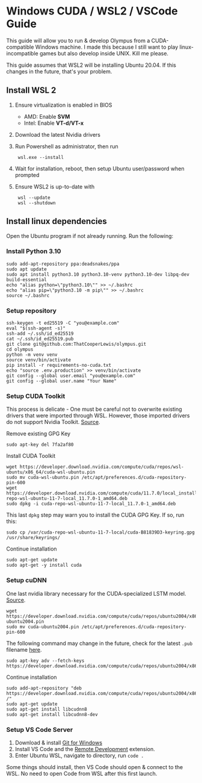 # Windows CUDA / WSL2 / VSCode Guide

This guide will allow you to run & develop Olympus from a CUDA-compatible Windows machine. I made this because I still want to play linux-incompatible games but also develop inside UNIX. Kill me please.

This guide assumes that WSL2 will be installing Ubuntu 20.04. If this changes in the future, that's your problem.

## Install WSL 2

1. Ensure virtualization is enabled in BIOS

    - AMD: Enable **SVM**
    - Intel: Enable **VT-d/VT-x**  

2. Download the latest Nvidia drivers
3. Run Powershell as administrator, then run

        wsl.exe --install

4. Wait for installation, reboot, then setup Ubuntu user/password when prompted 
5. Ensure WSL2 is up-to-date with

        wsl --update
        wsl --shutdown

## Install linux dependencies

Open the Ubuntu program if not already running. Run the following:

### Install Python 3.10

    sudo add-apt-repository ppa:deadsnakes/ppa
    sudo apt update
    sudo apt install python3.10 python3.10-venv python3.10-dev libpq-dev build-essential
    echo "alias python=\"python3.10\"" >> ~/.bashrc
    echo "alias pip=\"python3.10 -m pip\"" >> ~/.bashrc
    source ~/.bashrc

### Setup repository

    ssh-keygen -t ed25519 -C "you@example.com"
    eval "$(ssh-agent -s)"
    ssh-add ~/.ssh/id_ed25519
    cat ~/.ssh/id_ed25519.pub
    git clone git@github.com:ThatCooperLewis/olympus.git
    cd olympus
    python -m venv venv
    source venv/bin/activate
    pip install -r requirements-no-cuda.txt
    echo "source .env.production" >> venv/bin/activate
    git config --global user.email "you@example.com"
    git config --global user.name "Your Name"

### Setup CUDA Toolkit

This process is delicate - One must be careful not to overwrite existing drivers that were imported through WSL. However, those imported drivers do not support Nvidia Toolkit. [Source](https://docs.nvidia.com/cuda/wsl-user-guide/index.html#cuda-support-for-wsl2).

Remove existing GPG Key

    sudo apt-key del 7fa2af80

Install CUDA Toolkit

    wget https://developer.download.nvidia.com/compute/cuda/repos/wsl-ubuntu/x86_64/cuda-wsl-ubuntu.pin
    sudo mv cuda-wsl-ubuntu.pin /etc/apt/preferences.d/cuda-repository-pin-600
    wget https://developer.download.nvidia.com/compute/cuda/11.7.0/local_installers/cuda-repo-wsl-ubuntu-11-7-local_11.7.0-1_amd64.deb
    sudo dpkg -i cuda-repo-wsl-ubuntu-11-7-local_11.7.0-1_amd64.deb

This last `dpkg` step may warn you to install the CUDA GPG Key. If so, run this:

    sudo cp /var/cuda-repo-wsl-ubuntu-11-7-local/cuda-B81839D3-keyring.gpg /usr/share/keyrings/

Continue installation

    sudo apt-get update
    sudo apt-get -y install cuda

### Setup cuDNN

One last nvidia library necessary for the CUDA-specialized LSTM model. [Source](https://stackoverflow.com/questions/66977227/could-not-load-dynamic-library-libcudnn-so-8-when-running-tensorflow-on-ubun).

    wget https://developer.download.nvidia.com/compute/cuda/repos/ubuntu2004/x86_64/cuda-ubuntu2004.pin
    sudo mv cuda-ubuntu2004.pin /etc/apt/preferences.d/cuda-repository-pin-600

The following command may change in the future, check for the latest `.pub` filename [here](https://developer.download.nvidia.com/compute/cuda/repos/ubuntu2004/x86_64/).

    sudo apt-key adv --fetch-keys https://developer.download.nvidia.com/compute/cuda/repos/ubuntu2004/x86_64/3bf863cc.pub

Continue installation

    sudo add-apt-repository "deb https://developer.download.nvidia.com/compute/cuda/repos/ubuntu2004/x86_64/ /"
    sudo apt-get update
    sudo apt-get install libcudnn8
    sudo apt-get install libcudnn8-dev

### Setup VS Code Server

1. Download & install [Git for Windows](https://git-scm.com/download/win)
2. Install VS Code and the  [Remote Development](https://marketplace.visualstudio.com/items?itemName=ms-vscode-remote.vscode-remote-extensionpack) extension.
3. Enter Ubuntu WSL, navigate to directory, run `code .`

Some things should install, then VS Code should open & connect to the WSL. No need to open Code from WSL after this first launch.